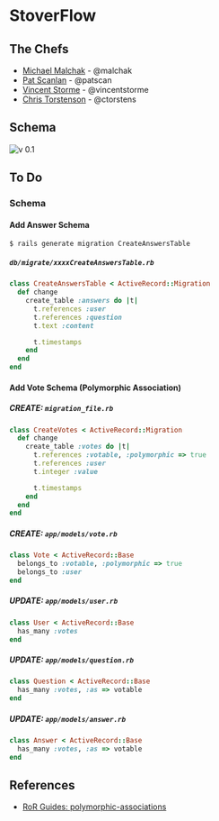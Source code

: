 # StoverFlow

## The Chefs

- [Michael Malchak](https://github.com/malchak)  - @malchak
- [Pat Scanlan](https://github.com/patscan)      - @patscan
- [Vincent Storme](https://github.com/vincentstorme)   - @vincentstorme
- [Chris Torstenson](https://github.com/ctorstens) - @ctorstens

## Schema

![v 0.1](http://i.imgur.com/enfSYJH.png)

## To Do

### Schema

#### Add Answer Schema

```
$ rails generate migration CreateAnswersTable
```

##### ```db/migrate/xxxxCreateAnswersTable.rb```
``` ruby
class CreateAnswersTable < ActiveRecord::Migration
  def change
    create_table :answers do |t|
      t.references :user
      t.references :question
      t.text :content

      t.timestamps
    end
  end
end
```

#### Add Vote Schema (Polymorphic Association)

##### CREATE: ```migration_file.rb```
``` ruby
class CreateVotes < ActiveRecord::Migration
  def change
    create_table :votes do |t|
      t.references :votable, :polymorphic => true
      t.references :user
      t.integer :value

      t.timestamps
    end
  end
end
```

##### CREATE: ```app/models/vote.rb```
``` ruby
class Vote < ActiveRecord::Base
  belongs_to :votable, :polymorphic => true
  belongs_to :user
end
```

##### UPDATE: ```app/models/user.rb```
``` ruby
class User < ActiveRecord::Base
  has_many :votes
end
```


##### UPDATE: ```app/models/question.rb```
``` ruby
class Question < ActiveRecord::Base
  has_many :votes, :as => votable
end
```



##### UPDATE: ```app/models/answer.rb```
``` ruby
class Answer < ActiveRecord::Base
  has_many :votes, :as => votable
end
```


## References

- [RoR Guides: polymorphic-associations](http://guides.rubyonrails.org/association_basics.html#polymorphic-associations)